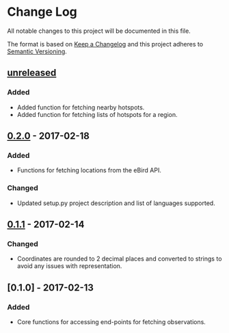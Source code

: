 # Change Log
All notable changes to this project will be documented in this file.

The format is based on [Keep a Changelog](http://keepachangelog.com/) 
and this project adheres to [Semantic Versioning](http://semver.org/).

## [unreleased]
### Added 
- Added function for fetching nearby hotspots.
- Added function for fetching lists of hotspots for a region.

## [0.2.0] - 2017-02-18
### Added
- Functions for fetching locations from the eBird API.
### Changed
- Updated setup.py project description and list of languages supported.

## [0.1.1] - 2017-02-14
### Changed
- Coordinates are rounded to 2 decimal places and converted to strings to
avoid any issues with representation.

## [0.1.0] - 2017-02-13
### Added
- Core functions for accessing end-points for fetching observations.

[Unreleased]: https://github.com/ProjectBabbler/ebird-api/compare/0.2.0...HEAD
[0.2.0]: https://github.com/ProjectBabbler/ebird-api/compare/v0.1.1...v0.2.0
[0.1.1]: https://github.com/ProjectBabbler/ebird-api/compare/v0.1.0...v0.1.1
